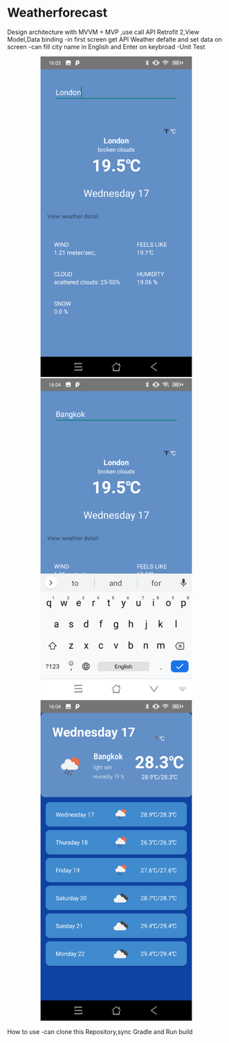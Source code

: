 # Weatherforecast

Design architecture with MVVM + MVP ,use call API Retrofit 2,View Model,Data binding
-in first screen get API Weather defalte and set data on screen
-can fill city name in English and Enter on keybroad
-Unit Test
 
 <p align="center">
  <img src="/img/Screenshot_20200617-160348.png" width="350" title="Main Weather">
  <img src="/img/Screenshot_20200617-160411.png" width="350" alt="Pass enter on Keybroad">
  <img src="/img/Screenshot_20200617-160427.png" width="350" alt="7-day forecast">
</p>

 How to use 
  -can clone this Repository,sync Gradle and Run build
